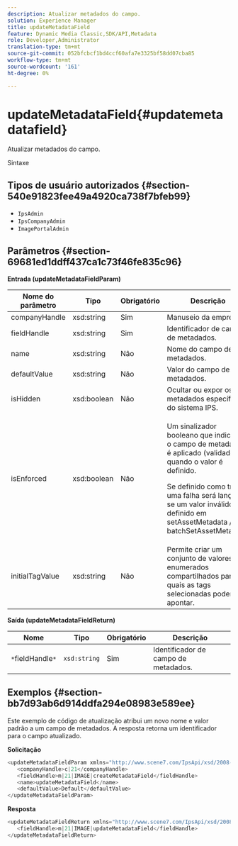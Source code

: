 ```yaml
---
description: Atualizar metadados do campo.
solution: Experience Manager
title: updateMetadataField
feature: Dynamic Media Classic,SDK/API,Metadata
role: Developer,Administrator
translation-type: tm+mt
source-git-commit: 052bfcbcf1bd4ccf60afa7e3325bf58dd07cba85
workflow-type: tm+mt
source-wordcount: '161'
ht-degree: 0%

---
```



# updateMetadataField{#updatemetadatafield}

Atualizar metadados do campo.

Sintaxe

## Tipos de usuário autorizados {#section-540e91823fee49a4920ca738f7bfeb99}

* `IpsAdmin`
* `IpsCompanyAdmin`
* `ImagePortalAdmin`

## Parâmetros {#section-69681ed1ddff437ca1c73f46fe835c96}

**Entrada (updateMetadataFieldParam)**

<table id="table_65D6EE6C402E4F01819822A855B6BB7F"> 
 <thead> 
  <tr> 
   <th colname="col1" class="entry"> Nome do parâmetro </th> 
   <th colname="col2" class="entry"> Tipo </th> 
   <th colname="col3" class="entry"> Obrigatório </th> 
   <th colname="col4" class="entry"> Descrição </th> 
  </tr> 
 </thead>
 <tbody> 
  <tr> 
   <td colname="col1"> <span class="codeph"> <span class="varname"> companyHandle</span> </span> </td> 
   <td colname="col2"> <span class="codeph"> xsd:string</span> </td> 
   <td colname="col3"> Sim </td> 
   <td colname="col4"> Manuseio da empresa. </td> 
  </tr> 
  <tr> 
   <td colname="col1"> <span class="codeph"> <span class="varname"> fieldHandle</span> </span> </td> 
   <td colname="col2"> <span class="codeph"> xsd:string</span> </td> 
   <td colname="col3"> Sim </td> 
   <td colname="col4"> Identificador de campo de metadados. </td> 
  </tr> 
  <tr> 
   <td colname="col1"> <span class="codeph"> <span class="varname"> name</span> </span> </td> 
   <td colname="col2"> <span class="codeph"> xsd:string</span> </td> 
   <td colname="col3"> Não </td> 
   <td colname="col4"> Nome do campo de metadados. </td> 
  </tr> 
  <tr> 
   <td colname="col1"> <span class="codeph"> <span class="varname"> defaultValue</span> </span> </td> 
   <td colname="col2"> <span class="codeph"> xsd:string</span> </td> 
   <td colname="col3"> Não </td> 
   <td colname="col4"> Valor do campo de metadados. </td> 
  </tr> 
  <tr> 
   <td colname="col1"> <span class="codeph"> <span class="varname"> isHidden</span> </span> </td> 
   <td colname="col2"> <span class="codeph"> xsd:boolean</span> </td> 
   <td colname="col3"> Não </td> 
   <td colname="col4"> Ocultar ou expor os metadados específicos do sistema IPS. </td> 
  </tr> 
  <tr> 
   <td colname="col1"><span class="codeph"><span class="varname"> isEnforced</span></span> </td> 
   <td colname="col2"><span class="codeph"> xsd:boolean</span> </td> 
   <td colname="col3"> <p>Não </p> </td> 
   <td colname="col4"> <p>Um sinalizador booleano que indica se o campo de metadados é aplicado (validado) quando o valor é definido. </p> <p>Se definido como true, uma falha será lançada se um valor inválido for definido em <span class="codeph"> setAssetMetadata</span> /<span class="codeph"> batchSetAssetMetadata</span>. </p> </td> 
  </tr> 
  <tr> 
   <td colname="col1"> <span class="codeph"> <span class="varname"> initialTagValue</span> </span> </td> 
   <td colname="col2"> <span class="codeph"> xsd:string</span> </td> 
   <td colname="col3"> Não </td> 
   <td colname="col4"> Permite criar um conjunto de valores enumerados compartilhados para os quais as tags selecionadas podem apontar. </td> 
  </tr> 
 </tbody> 
</table>

**Saída (updateMetadataFieldReturn)**

| Nome | Tipo | Obrigatório | Descrição |
|---|---|---|---|
| `*`fieldHandle`*` | `xsd:string` | Sim | Identificador de campo de metadados. |

## Exemplos {#section-bb7d93ab6d914ddfa294e08983e589ee}

Este exemplo de código de atualização atribui um novo nome e valor padrão a um campo de metadados. A resposta retorna um identificador para o campo atualizado.

**Solicitação**

```java
<updateMetadataFieldParam xmlns="http://www.scene7.com/IpsApi/xsd/2008-01-15">
   <companyHandle>c|21</companyHandle>
   <fieldHandle>m|21|IMAGE|createMetadataField</fieldHandle>
   <name>updateMetadataField</name>
   <defaultValue>Default</defaultValue>
</updateMetadataFieldParam>
```

**Resposta**

```java
<updateMetadataFieldReturn xmlns="http://www.scene7.com/IpsApi/xsd/2008-01-15">
   <fieldHandle>m|21|IMAGE|updateMetadataField</fieldHandle>
</updateMetadataFieldReturn>
```

